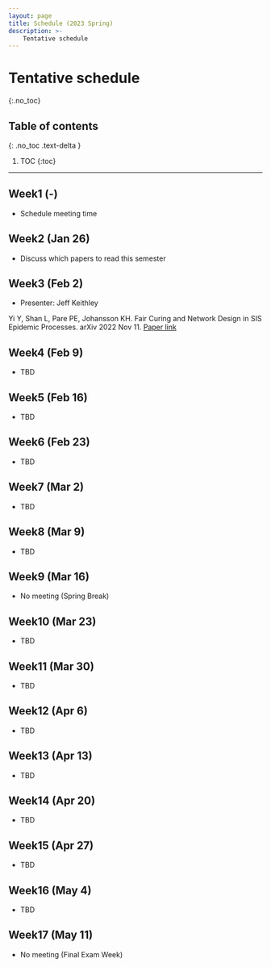 ```yaml
---
layout: page
title: Schedule (2023 Spring)
description: >-
    Tentative schedule
---
```


# Tentative schedule
{:.no_toc}

## Table of contents
{: .no_toc .text-delta }

1. TOC
{:toc}

---

## Week1 (-)

- Schedule meeting time

## Week2 (Jan 26)

- Discuss which papers to read this semester

## Week3 (Feb 2)

- Presenter: Jeff Keithley

Yi Y, Shan L, Pare PE, Johansson KH. Fair Curing and Network Design in SIS Epidemic Processes. arXiv 2022 Nov 11.
[Paper link](https://arxiv.org/abs/2211.06028)

## Week4 (Feb 9)

- TBD

## Week5 (Feb 16)

- TBD

## Week6 (Feb 23)

- TBD

## Week7 (Mar 2)

- TBD

## Week8 (Mar 9)

- TBD

## Week9 (Mar 16)

- No meeting (Spring Break)

## Week10 (Mar 23)

- TBD

## Week11 (Mar 30)

- TBD

## Week12 (Apr 6)

- TBD

## Week13 (Apr 13)

- TBD

## Week14 (Apr 20)

- TBD

## Week15 (Apr 27)

- TBD

## Week16 (May 4)

- TBD

## Week17 (May 11)

- No meeting (Final Exam Week)

